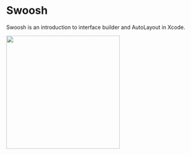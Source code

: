 # Swoosh

Swoosh is an introduction to interface builder and AutoLayout in Xcode.

<img src="Swoosh.gif" width="300">

